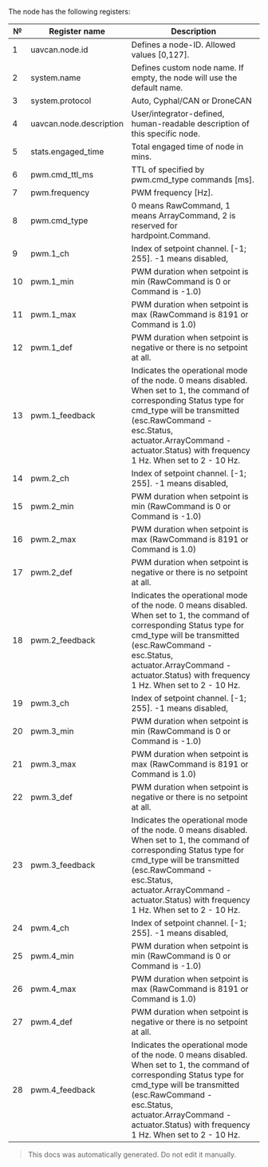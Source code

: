The node has the following registers:

| №  | Register name           | Description |
| -- | ----------------------- | ----------- |
|  1 | uavcan.node.id          | Defines a node-ID. Allowed values [0,127]. |
|  2 | system.name             | Defines custom node name. If empty, the node will use the default name. |
|  3 | system.protocol         | Auto, Cyphal/CAN or DroneCAN |
|  4 | uavcan.node.description | User/integrator-defined, human-readable description of this specific node. |
|  5 | stats.engaged_time      | Total engaged time of node in mins. |
|  6 | pwm.cmd_ttl_ms          | TTL of specified by pwm.cmd_type commands [ms]. |
|  7 | pwm.frequency           | PWM frequency [Hz]. |
|  8 | pwm.cmd_type            | 0 means RawCommand, 1 means ArrayCommand, 2 is reserved for hardpoint.Command. |
|  9 | pwm.1_ch                | Index of setpoint channel. [-1; 255]. -1 means disabled, |
|  10 | pwm.1_min               | PWM duration when setpoint is min (RawCommand is 0 or Command is -1.0) |
|  11 | pwm.1_max               | PWM duration when setpoint is max (RawCommand is 8191 or Command is 1.0) |
|  12 | pwm.1_def               | PWM duration when setpoint is negative or there is no setpoint at all. |
|  13 | pwm.1_feedback          | Indicates the operational mode of the node. 0 means disabled. When set to 1, the command of corresponding Status type for cmd_type will be transmitted (esc.RawCommand - esc.Status, actuator.ArrayCommand - actuator.Status) with frequency 1 Hz. When set to 2 - 10 Hz. |
|  14 | pwm.2_ch                | Index of setpoint channel. [-1; 255]. -1 means disabled, |
|  15 | pwm.2_min               | PWM duration when setpoint is min (RawCommand is 0 or Command is -1.0) |
|  16 | pwm.2_max               | PWM duration when setpoint is max (RawCommand is 8191 or Command is 1.0) |
|  17 | pwm.2_def               | PWM duration when setpoint is negative or there is no setpoint at all. |
|  18 | pwm.2_feedback          | Indicates the operational mode of the node. 0 means disabled. When set to 1, the command of corresponding Status type for cmd_type will be transmitted (esc.RawCommand - esc.Status, actuator.ArrayCommand - actuator.Status) with frequency 1 Hz. When set to 2 - 10 Hz. |
|  19 | pwm.3_ch                | Index of setpoint channel. [-1; 255]. -1 means disabled, |
|  20 | pwm.3_min               | PWM duration when setpoint is min (RawCommand is 0 or Command is -1.0) |
|  21 | pwm.3_max               | PWM duration when setpoint is max (RawCommand is 8191 or Command is 1.0) |
|  22 | pwm.3_def               | PWM duration when setpoint is negative or there is no setpoint at all. |
|  23 | pwm.3_feedback          | Indicates the operational mode of the node. 0 means disabled. When set to 1, the command of corresponding Status type for cmd_type will be transmitted (esc.RawCommand - esc.Status, actuator.ArrayCommand - actuator.Status) with frequency 1 Hz. When set to 2 - 10 Hz. |
|  24 | pwm.4_ch                | Index of setpoint channel. [-1; 255]. -1 means disabled, |
|  25 | pwm.4_min               | PWM duration when setpoint is min (RawCommand is 0 or Command is -1.0) |
|  26 | pwm.4_max               | PWM duration when setpoint is max (RawCommand is 8191 or Command is 1.0) |
|  27 | pwm.4_def               | PWM duration when setpoint is negative or there is no setpoint at all. |
|  28 | pwm.4_feedback          | Indicates the operational mode of the node. 0 means disabled. When set to 1, the command of corresponding Status type for cmd_type will be transmitted (esc.RawCommand - esc.Status, actuator.ArrayCommand - actuator.Status) with frequency 1 Hz. When set to 2 - 10 Hz. |

> This docs was automatically generated. Do not edit it manually.

